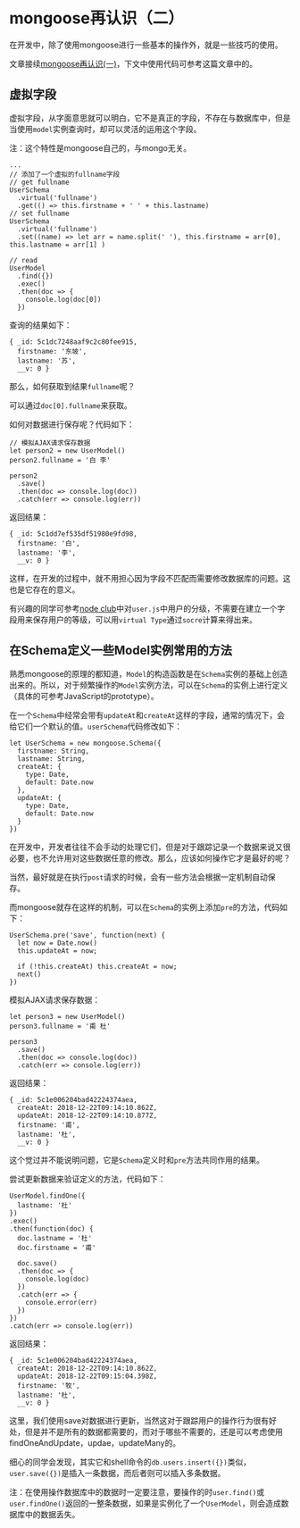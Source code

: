 # mongoose再认识（二）

在开发中，除了使用mongoose进行一些基本的操作外，就是一些技巧的使用。

文章接续[mongoose再认识(一)](https://github.com/lvzhenbang/nodejs-play/blob/master/mongoose/mongoose-enforce-init.md)，下文中使用代码可参考这篇文章中的。

## 虚拟字段

虚拟字段，从字面意思就可以明白，它不是真正的字段，不存在与数据库中，但是当使用`model`实例查询时，却可以灵活的运用这个字段。

注：这个特性是mongoose自己的，与mongo无关。

```
...
// 添加了一个虚拟的fullname字段
// get fullname
UserSchema
  .virtual('fullname')
  .get(() => this.firstname + ' ' + this.lastname)
// set fullname
UserSchema
  .virtual('fullname')
  .set((name) => let arr = name.split(' '), this.firstname = arr[0], this.lastname = arr[1] )

// read
UserModel
  .find({})
  .exec()
  .then(doc => {
    console.log(doc[0])
  })
```

查询的结果如下：

```
{ _id: 5c1dc7248aaf9c2c80fee915,
  firstname: '东坡',
  lastname: '苏',
  __v: 0 }
```

那么，如何获取到结果`fullname`呢？

可以通过`doc[0].fullname`来获取。

如何对数据进行保存呢？代码如下：

```
// 模拟AJAX请求保存数据
let person2 = new UserModel()
person2.fullname = '白 李'

person2
  .save()
  .then(doc => console.log(doc))
  .catch(err => console.log(err))
```

返回结果：

```
{ _id: 5c1dd7ef535df51980e9fd98,
  firstname: '白',
  lastname: '李',
  __v: 0 }
```

这样，在开发的过程中，就不用担心因为字段不匹配而需要修改数据库的问题。这也是它存在的意义。

有兴趣的同学可参考[node club](https://github.com/cnodejs/nodeclub/blob/master/models/user.js)中对`user.js`中用户的分级，不需要在建立一个字段用来保存用户的等级，可以用`virtual Type`通过`socre`计算来得出来。

## 在Schema定义一些Model实例常用的方法

熟悉mongoose的原理的都知道，`Model`的构造函数是在`Schema`实例的基础上创造出来的。所以，对于频繁操作的`Model`实例方法，可以在`Schema`的实例上进行定义（具体的可参考JavaScript的prototype）。

在一个`Schema`中经常会带有`updateAt`和`createAt`这样的字段，通常的情况下，会给它们一个默认的值。`userSchema`代码修改如下：

```
let UserSchema = new mongoose.Schema({
  firstname: String,
  lastname: String,
  createAt: {
    type: Date,
    default: Date.now
  },
  updateAt: {
    type: Date,
    default: Date.now
  }
})
```

在开发中，开发者往往不会手动的处理它们，但是对于跟踪记录一个数据来说又很必要，也不允许用对这些数据任意的修改。那么，应该如何操作它才是最好的呢？

当然，最好就是在执行`post`请求的时候，会有一些方法会根据一定机制自动保存。

而mongoose就存在这样的机制，可以在`Schema`的实例上添加`pre`的方法，代码如下：

```
UserSchema.pre('save', function(next) {
  let now = Date.now()
  this.updateAt = now;

  if (!this.createAt) this.createAt = now;
  next()
})
```

模拟AJAX请求保存数据：

```
let person3 = new UserModel()
person3.fullname = '甫 杜'

person3
  .save()
  .then(doc => console.log(doc))
  .catch(err => console.log(err))
```

返回结果：

```
{ _id: 5c1e006204bad42224374aea,
  createAt: 2018-12-22T09:14:10.862Z,
  updateAt: 2018-12-22T09:14:10.877Z,
  firstname: '甫',
  lastname: '杜',
  __v: 0 }
```

这个觉过并不能说明问题，它是`Schema`定义时和`pre`方法共同作用的结果。

尝试更新数据来验证定义的方法，代码如下：

```
UserModel.findOne({
  lastname: '杜'
})
.exec()
.then(function(doc) {
  doc.lastname = '杜'
  doc.firstname = '甫'

  doc.save()
  .then(doc => {
    console.log(doc)
  })
  .catch(err => {
    console.error(err)
  })
})
.catch(err => console.log(err))
```

返回结果：

```
{ _id: 5c1e006204bad42224374aea,
  createAt: 2018-12-22T09:14:10.862Z,
  updateAt: 2018-12-22T09:15:04.398Z,
  firstname: '牧',
  lastname: '杜',
  __v: 0 }
```


这里，我们使用save对数据进行更新，当然这对于跟踪用户的操作行为很有好处，但是并不是所有的数据都需要的，而对于哪些不需要的，还是可以考虑使用findOneAndUpdate，updae，updateMany的。

细心的同学会发现，其实它和shell命令的`db.users.insert({})`类似，`user.save({})`是插入一条数据，而后者则可以插入多条数据。

注：在使用操作数据库中的数据时一定要注意，要操作的时`user.find()`或`user.findOne()`返回的一整条数据，如果是实例化了一个`UserModel`，则会造成数据库中的数据丢失。
